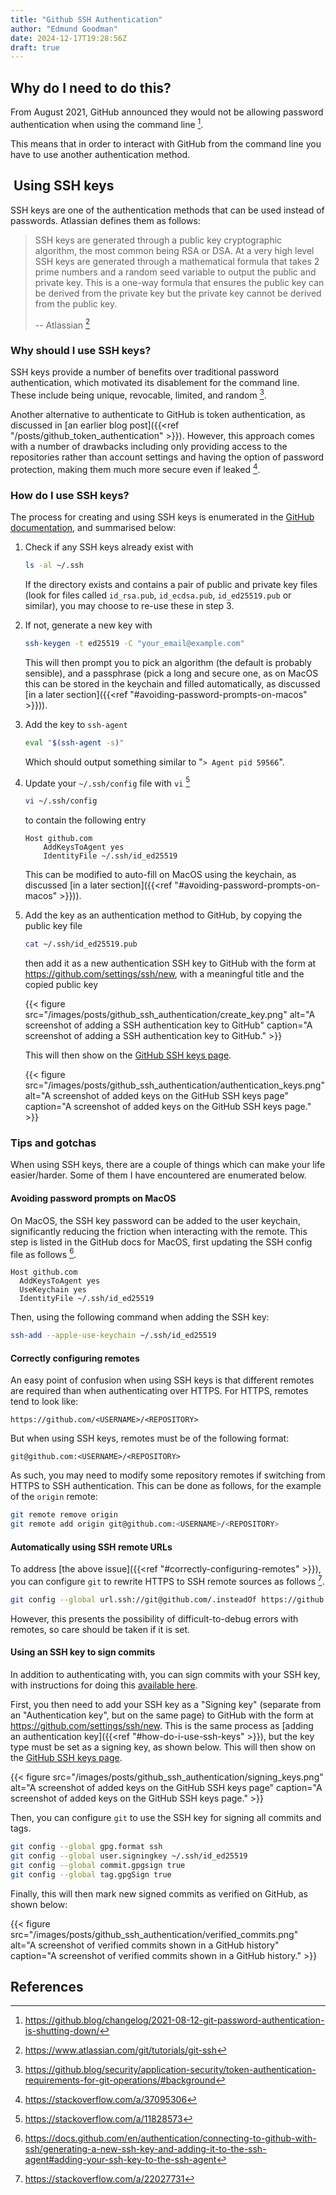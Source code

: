 ```yaml
---
title: "Github SSH Authentication"
author: "Edmund Goodman"
date: 2024-12-17T19:28:56Z
draft: true
---
```


## Why do I need to do this?

From August 2021, GitHub announced they would not be allowing password authentication
when using the command line [^1].

<!--more-->

This means that in order to interact with GitHub from the command line you have
to use another authentication method.

##  Using SSH keys

SSH keys are one of the authentication methods that can be used instead of
passwords. Atlassian defines them as follows:

> SSH keys are generated through a public key cryptographic algorithm, the most
> common being RSA or DSA. At a very high level SSH keys are generated through a
> mathematical formula that takes 2 prime numbers and a random seed variable to
> output the public and private key. This is a one-way formula that ensures the
> public key can be derived from the private key but the private key cannot be
> derived from the public key.
>
> -- Atlassian [^2]

### Why should I use SSH keys?

SSH keys provide a number of benefits over traditional password authentication,
which motivated its disablement for the command line. These include being
unique, revocable, limited, and random [^3].

Another alternative to authenticate to GitHub is token authentication, as
discussed in [an earlier blog post]({{<ref "/posts/github_token_authentication" >}}).
However, this approach comes with a number of drawbacks including only
providing access to the repositories rather than account settings and having
the option of password protection, making them much more secure even if leaked [^4].

### How do I use SSH keys?

The process for creating and using SSH keys is enumerated in the
[GitHub documentation](https://docs.github.com/en/authentication/connecting-to-github-with-ssh),
and summarised below:

1. Check if any SSH keys already exist with

   ```bash
   ls -al ~/.ssh
   ```

   If the directory exists and contains a pair of public and private key files
   (look for files called `id_rsa.pub`, `id_ecdsa.pub`, `id_ed25519.pub` or similar),
   you may choose to re-use these in step 3.

2. If not, generate a new key with

    ```bash
    ssh-keygen -t ed25519 -C "your_email@example.com"
    ```

    This will then prompt you to pick an algorithm (the default is probably
    sensible), and a passphrase (pick a long and secure one, as on MacOS this
    can be stored in the keychain and filled automatically, as discussed
    [in a later section]({{<ref "#avoiding-password-prompts-on-macos" >}})).

3. Add the key to `ssh-agent`

    ```bash
    eval "$(ssh-agent -s)"
    ```

    Which should output something similar to "`> Agent pid 59566`".

4. Update your `~/.ssh/config` file with `vi` [^5] 

    ```bash
    vi ~/.ssh/config
    ```
   to contain the following entry

   ```
   Host github.com
       AddKeysToAgent yes
       IdentityFile ~/.ssh/id_ed25519
   ```

   This can be modified to auto-fill on MacOS using the keychain, as discussed
   [in a later section]({{<ref "#avoiding-password-prompts-on-macos" >}})).

5. Add the key as an authentication method to GitHub, by copying the public key
   file

   ```bash
   cat ~/.ssh/id_ed25519.pub
   ```

    then add it as a new authentication SSH key to GitHub with the form at
    <https://github.com/settings/ssh/new>, with a meaningful title and the copied
    public key

    {{< figure
        src="/images/posts/github_ssh_authentication/create_key.png"
        alt="A screenshot of adding a SSH authentication key to GitHub"
        caption="A screenshot of adding a SSH authentication key to GitHub." >}}

    This will then show on the [GitHub SSH keys page](https://github.com/settings/keys).

    {{< figure
        src="/images/posts/github_ssh_authentication/authentication_keys.png"
        alt="A screenshot of added keys on the GitHub SSH keys page"
        caption="A screenshot of added keys on the GitHub SSH keys page." >}}

### Tips and gotchas

When using SSH keys, there are a couple of things which can make your life
easier/harder. Some of them I have encountered are enumerated below.

#### Avoiding password prompts on MacOS

On MacOS, the SSH key password can be added to the user keychain, significantly
reducing the friction when interacting with the remote. This step is listed in
the GitHub docs for MacOS, first updating the SSH config file as follows [^6].

```text
Host github.com
  AddKeysToAgent yes
  UseKeychain yes
  IdentityFile ~/.ssh/id_ed25519
```

Then, using the following command when adding the SSH key:

```bash
ssh-add --apple-use-keychain ~/.ssh/id_ed25519
```

#### Correctly configuring remotes

An easy point of confusion when using SSH keys is that different remotes are
required than when authenticating over HTTPS. For HTTPS, remotes tend to look
like:

```text
https://github.com/<USERNAME>/<REPOSITORY>
```

But when using SSH keys, remotes must be of the following format:

```text
git@github.com:<USERNAME>/<REPOSITORY>
```

As such, you may need to modify some repository remotes if switching from HTTPS
to SSH authentication. This can be done as follows, for the example of the `origin` remote:

```bash
git remote remove origin
git remote add origin git@github.com:<USERNAME>/<REPOSITORY>
```

#### Automatically using SSH remote URLs

To address [the above issue]({{<ref "#correctly-configuring-remotes" >}}), you
can configure `git` to rewrite HTTPS to SSH remote sources as follows [^7].

```bash
git config --global url.ssh://git@github.com/.insteadOf https://github.com/
```

However, this presents the possibility of difficult-to-debug errors with remotes,
so care should be taken if it is set.

#### Using an SSH key to sign commits

In addition to authenticating with, you can sign commits with your SSH key, with
instructions for doing this [available here](https://docs.github.com/en/authentication/managing-commit-signature-verification/telling-git-about-your-signing-key#telling-git-about-your-ssh-key).

First, you then need to add your SSH key as a "Signing key" (separate from an
"Authentication key", but on the same page) to GitHub with the form at
<https://github.com/settings/ssh/new>. This is the same process as
[adding an authentication key]({{<ref "#how-do-i-use-ssh-keys" >}}),
but the key type must be set as a signing key, as shown below. This will then
show on the [GitHub SSH keys page](https://github.com/settings/keys).

{{< figure
    src="/images/posts/github_ssh_authentication/signing_keys.png"
    alt="A screenshot of added keys on the GitHub SSH keys page"
    caption="A screenshot of added keys on the GitHub SSH keys page." >}}

Then, you can configure `git` to use the SSH key for signing all commits and tags.

```bash
git config --global gpg.format ssh
git config --global user.signingkey ~/.ssh/id_ed25519
git config --global commit.gpgsign true
git config --global tag.gpgSign true
```

Finally, this will then mark new signed commits as verified on GitHub, as shown
below:

{{< figure
    src="/images/posts/github_ssh_authentication/verified_commits.png"
    alt="A screenshot of verified commits shown in a GitHub history"
    caption="A screenshot of verified commits shown in a GitHub history." >}}


## References

[^1]: <https://github.blog/changelog/2021-08-12-git-password-authentication-is-shutting-down/>
[^2]: <https://www.atlassian.com/git/tutorials/git-ssh>
[^3]: <https://github.blog/security/application-security/token-authentication-requirements-for-git-operations/#background>
[^4]: <https://stackoverflow.com/a/37095306>
[^5]: <https://stackoverflow.com/a/11828573>
[^6]: <https://docs.github.com/en/authentication/connecting-to-github-with-ssh/generating-a-new-ssh-key-and-adding-it-to-the-ssh-agent#adding-your-ssh-key-to-the-ssh-agent>
[^7]: <https://stackoverflow.com/a/22027731>
